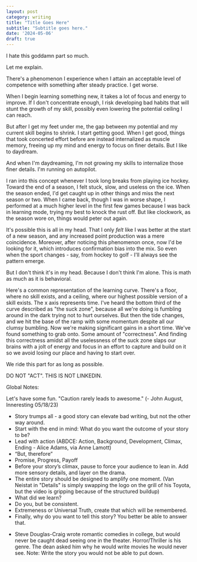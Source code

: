 ```yaml
---
layout: post
category: writing
title: "Title Goes Here"
subtitle: "Subtitle goes here."
date: '2024-05-06'
draft: true
---
```


I hate this goddamn part so much.

Let me explain.

There's a phenomenon I experience when I attain an acceptable level of competence with something after steady practice. I get worse.

When I begin learning something new, it takes a lot of focus and energy to improve. If I don't concentrate enough, I risk developing bad habits that will stunt the growth of my skill, possibly even lowering the potential ceiling I can reach.

But after I get my feet under me, the gap between my potential and my current skill begins to shrink. I start getting good. When I get good, things that took concerted effort before are instead internalized as muscle memory, freeing up my mind and energy to focus on finer details. But I like to daydream.

And when I'm daydreaming, I'm not growing my skills to internalize those finer details. I'm running on autopilot.

I ran into this concept whenever I took long breaks from playing ice hockey. Toward the end of a season, I felt stuck, slow, and useless on the ice. When the season ended, I'd get caught up in other things and miss the next season or two. When I came back, though I was in worse shape, I performed at a much higher level in the first few games because I was back in learning mode, trying my best to knock the rust off. But like clockwork, as the season wore on, things would peter out again. 

It's possible this is all in my head. That I only _felt_ like I was better at the start of a new season, and any increased point production was a mere coincidence. Moreover, after noticing this phenomenon once, now I'd be looking for it, which introduces confirmation bias into the mix. So even when the sport changes - say, from hockey to golf - I'll always see the pattern emerge.

But I don't think it's in my head. Because I don't think I'm alone. This is math as much as it is behavioral.

<!-- Show learning curve illustration -->

Here's a common representation of the learning curve. There's a floor, where no skill exists, and a ceiling, where our highest possible version of a skill exists. The x axis represents time. I've heard the bottom third of the curve described as "the suck zone", because all we're doing is fumbling around in the dark trying not to hurt ourselves. But then the tide changes, and we hit the base of the ramp with some momentum despite all our clumsy bumbling. Now we're making significant gains in a short time. We've found something to grab onto. Some amount of "correctness". And finding this correctness amidst all the uselessness of the suck zone slaps our brains with a jolt of energy and focus in an effort to capture and build on it so we avoid losing our place and having to start over.

We ride this part for as long as possible.



DO NOT "ACT". THIS IS NOT LINKEDIN.

Global Notes:

Let's have some fun. "Caution rarely leads to awesome." (- John August, Inneresting 05/18/23)

- Story trumps all - a good story can elevate bad writing, but not the other way around.
- Start with the end in mind: What do you want the outcome of your story to be?
- Lead with action (ABDCE: Action, Background, Development, Climax, Ending - Alice Adams, via Anne Lamott)
- “But, therefore”
- Promise, Progress, Payoff
- Before your story’s climax, pause to force your audience to lean in. Add more sensory details, and layer on the drama.
- The entire story should be designed to amplify one moment. (Van Neistat in "Details" is simply swapping the logo on the grill of his Toyota, but the video is gripping because of the structured buildup)
- What did we learn?
- Do you, but be consistent.
- Extremeness or Universal Truth, create that which will be remembered.
- Finally, why do you want to tell this story? You better be able to answer that.

<!-- Candidate note -->
- Steve Douglas-Craig wrote romantic comedies in college, but would never be caught dead seeing one in the theater. Horror/Thriller is his genre. The dean asked him why he would write movies he would never see. Note: Write the story you would not be able to put down.